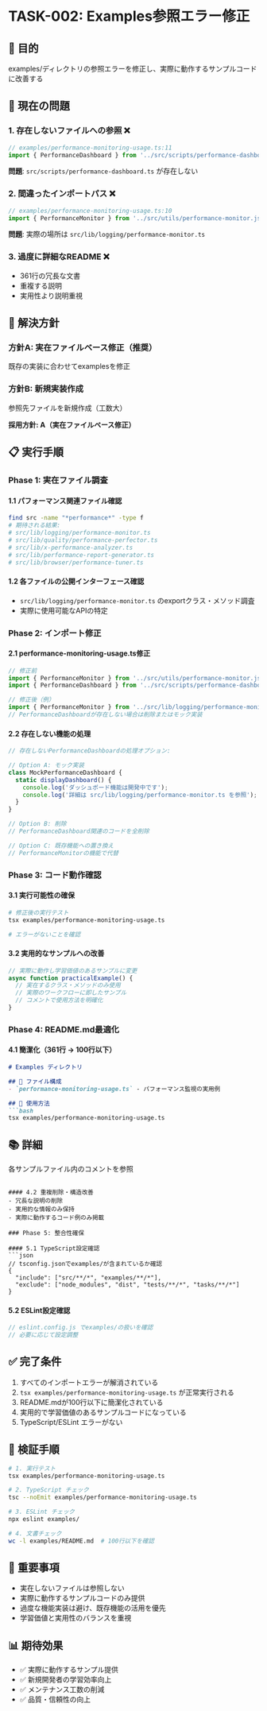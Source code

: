 # TASK-002: Examples参照エラー修正

## 🎯 目的
examples/ディレクトリの参照エラーを修正し、実際に動作するサンプルコードに改善する

## 🚨 現在の問題

### 1. 存在しないファイルへの参照 ❌
```typescript
// examples/performance-monitoring-usage.ts:11
import { PerformanceDashboard } from '../src/scripts/performance-dashboard.js';
```
**問題**: `src/scripts/performance-dashboard.ts` が存在しない

### 2. 間違ったインポートパス ❌
```typescript  
// examples/performance-monitoring-usage.ts:10
import { PerformanceMonitor } from '../src/utils/performance-monitor.js';
```
**問題**: 実際の場所は `src/lib/logging/performance-monitor.ts`

### 3. 過度に詳細なREADME ❌
- 361行の冗長な文書
- 重複する説明
- 実用性より説明重視

## 🎯 解決方針

### 方針A: 実在ファイルベース修正（推奨）
既存の実装に合わせてexamplesを修正

### 方針B: 新規実装作成  
参照先ファイルを新規作成（工数大）

**採用方針: A（実在ファイルベース修正）**

## 📋 実行手順

### Phase 1: 実在ファイル調査

#### 1.1 パフォーマンス関連ファイル確認
```bash
find src -name "*performance*" -type f
# 期待される結果:
# src/lib/logging/performance-monitor.ts
# src/lib/quality/performance-perfector.ts  
# src/lib/x-performance-analyzer.ts
# src/lib/performance-report-generator.ts
# src/lib/browser/performance-tuner.ts
```

#### 1.2 各ファイルの公開インターフェース確認
- `src/lib/logging/performance-monitor.ts` のexportクラス・メソッド調査
- 実際に使用可能なAPIの特定

### Phase 2: インポート修正

#### 2.1 performance-monitoring-usage.ts修正
```typescript
// 修正前
import { PerformanceMonitor } from '../src/utils/performance-monitor.js';
import { PerformanceDashboard } from '../src/scripts/performance-dashboard.js';

// 修正後（例）
import { PerformanceMonitor } from '../src/lib/logging/performance-monitor.js';
// PerformanceDashboardが存在しない場合は削除またはモック実装
```

#### 2.2 存在しない機能の処理
```typescript
// 存在しないPerformanceDashboardの処理オプション:

// Option A: モック実装
class MockPerformanceDashboard {
  static displayDashboard() {
    console.log('ダッシュボード機能は開発中です');
    console.log('詳細は src/lib/logging/performance-monitor.ts を参照');
  }
}

// Option B: 削除
// PerformanceDashboard関連のコードを全削除

// Option C: 既存機能への置き換え  
// PerformanceMonitorの機能で代替
```

### Phase 3: コード動作確認

#### 3.1 実行可能性の確保
```bash
# 修正後の実行テスト
tsx examples/performance-monitoring-usage.ts

# エラーがないことを確認
```

#### 3.2 実用的なサンプルへの改善
```typescript
// 実際に動作し学習価値のあるサンプルに変更
async function practicalExample() {
  // 実在するクラス・メソッドのみ使用
  // 実際のワークフローに即したサンプル
  // コメントで使用方法を明確化
}
```

### Phase 4: README.md最適化

#### 4.1 簡潔化（361行 → 100行以下）
```markdown
# Examples ディレクトリ

## 📁 ファイル構成
- `performance-monitoring-usage.ts` - パフォーマンス監視の実用例

## 🚀 使用方法
```bash
tsx examples/performance-monitoring-usage.ts
```

## 📚 詳細
各サンプルファイル内のコメントを参照
```

#### 4.2 重複削除・構造改善
- 冗長な説明の削除
- 実用的な情報のみ保持
- 実際に動作するコード例のみ掲載

### Phase 5: 整合性確保

#### 5.1 TypeScript設定確認
```json
// tsconfig.jsonでexamples/が含まれているか確認
{
  "include": ["src/**/*", "examples/**/*"],
  "exclude": ["node_modules", "dist", "tests/**/*", "tasks/**/*"]
}
```

#### 5.2 ESLint設定確認  
```javascript
// eslint.config.js でexamples/の扱いを確認
// 必要に応じて設定調整
```

## ✅ 完了条件
1. すべてのインポートエラーが解消されている
2. `tsx examples/performance-monitoring-usage.ts` が正常実行される
3. README.mdが100行以下に簡潔化されている
4. 実用的で学習価値のあるサンプルコードになっている
5. TypeScript/ESLint エラーがない

## 🧪 検証手順
```bash
# 1. 実行テスト
tsx examples/performance-monitoring-usage.ts

# 2. TypeScript チェック
tsc --noEmit examples/performance-monitoring-usage.ts

# 3. ESLint チェック
npx eslint examples/

# 4. 文書チェック
wc -l examples/README.md  # 100行以下を確認
```

## 🚨 重要事項
- 実在しないファイルは参照しない
- 実際に動作するサンプルコードのみ提供
- 過度な機能実装は避け、既存機能の活用を優先
- 学習価値と実用性のバランスを重視

## 📊 期待効果
- ✅ 実際に動作するサンプル提供
- ✅ 新規開発者の学習効率向上
- ✅ メンテナンス工数の削減
- ✅ 品質・信頼性の向上